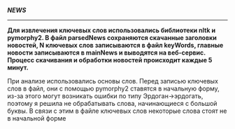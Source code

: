  ***NEWS***
 ***
 **Для извлечения ключевых слов использовались библиотеки nltk и pymorphy2. В файл parsedNews сохраняются скачанные заголовки новостей, N ключевых слов записываются в файл keyWords, главные новости записываются в mainNews и выводятся на веб-сервис. Процесс скачивания и обработки новостей происходит каждые 5 минут.**
 
 При анализе использовались основы слов. Перед записью ключевых слов в файл, они с помощью pymorphy2 ставятся в начальную форму, из-за этого могут возникать ошибки по типу Эрдоган->эрдогать, поэтому я решила не обрабатывать слова, начинающиеся с большой буквы. В связи с этим в файле ключевых слов некоторые слова стоят не в начальной форме 
